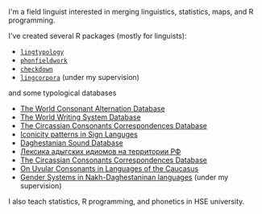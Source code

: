 I'm a field linguist interested in merging linguistics, statistics, maps, and R programming. 

I've created several R packages (mostly for linguists):

* [`lingtypology`](https://github.com/ropensci/lingtypology)
* [`phonfieldwork`](https://github.com/agricolamz/phonfieldwork)
* [`checkdown`](https://github.com/agricolamz/checkdown)
* [`lingcorpora`](https://github.com/lingcorpora/lingcorpora.py) (under my supervision)

and some typological databases

* [The World Consonant Alternation Database](https://agricolamz.github.io/wcad/)
* [The World Writing System Database](https://agricolamz.github.io/wwsd/)
* [The Circassian Consonants Correspondences Database](https://agricolamz.github.io/cccd/)
* [Iconicity patterns in Sign Languges](https://sl-iconicity.shinyapps.io/iconicity_patterns/)
* [Daghestanian Sound Database](https://daghestanian-sound-database.herokuapp.com/)
* [Лексика адыгских идиомов на территории РФ](https://agricolamz.github.io/adyghe_atlas/)
* [The Circassian Consonants Correspondences Database](https://agricolamz.github.io/cccd/)
* [On Uvular Consonants in Languages of the Caucasus](https://agricolamz.github.io/uvular_database/)
* [Gender Systems in Nakh-Daghestaninan languages](https://kartozia.github.io/Gender-Systems-Database/) (under my supervision)

I also teach statistics, R programming, and phonetics in HSE university.

